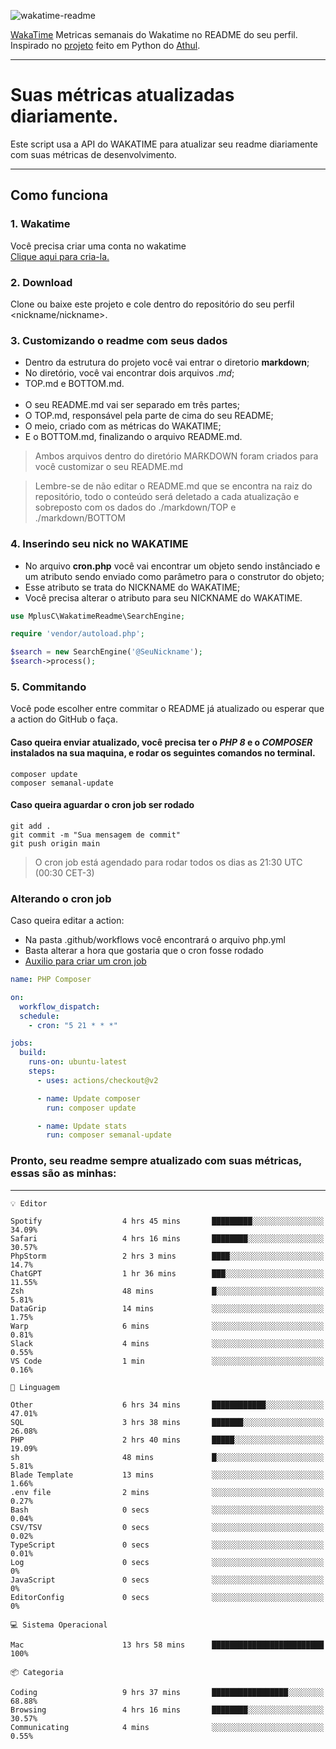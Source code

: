 ![wakatime-readme](https://socialify.git.ci/bymatheus/wakatime-readme/image?description=1&descriptionEditable=M%C3%A9tricas%20semanais%20do%20Wakatime%20no%20seu%20README%20de%20perfil.&font=KoHo&forks=1&language=1&owner=1&pattern=Signal&stargazers=1&theme=Dark)

[WakaTime](https://wakatime.com) Metricas semanais do Wakatime no README do seu perfil. <br>
Inspirado no [projeto](https://github.com/athul/waka-readme) feito em Python do [Athul](https://github.com/athul).
___

# Suas métricas atualizadas diariamente.
Este script usa a API do WAKATIME para atualizar seu readme diariamente com suas métricas de desenvolvimento.

___

## Como funciona

### 1. Wakatime
Você precisa criar uma conta no wakatime <br>
[Clique aqui para cria-la.](https://wakatime.com) 

### 2. Download
Clone ou baixe este projeto e cole dentro do repositório do seu perfil <nickname/nickname>.

### 3. Customizando o readme com seus dados
- Dentro da estrutura do projeto você vai entrar o diretorio **markdown**;  
- No diretório, você vai encontrar dois arquivos *.md*;
- TOP.md e BOTTOM.md.
<br><br>
- O seu README.md vai ser separado em três partes; 
- O TOP.md, responsável pela parte de cima do seu README;
- O meio, criado com as métricas do WAKATIME;
- E o BOTTOM.md, finalizando o arquivo README.md.<br>

> Ambos arquivos dentro do diretório MARKDOWN foram criados para você customizar o seu README.md

> Lembre-se de não editar o README.md que se encontra na raiz do repositório, todo o conteúdo será deletado a cada atualização e sobreposto com os dados do ./markdown/TOP e ./markdown/BOTTOM

### 4. Inserindo seu nick no WAKATIME
- No arquivo **cron.php** você vai encontrar um objeto sendo instânciado e um atributo sendo enviado como parâmetro para o construtor do objeto;
- Esse atributo se trata do NICKNAME do WAKATIME;
- Você precisa alterar o atributo para seu NICKNAME do WAKATIME.

```php
use MplusC\WakatimeReadme\SearchEngine;

require 'vendor/autoload.php';

$search = new SearchEngine('@SeuNickname');
$search->process();
```

### 5. Commitando
Você pode escolher entre commitar o README já atualizado ou esperar que a action do GitHub o faça. <br>

#### Caso queira enviar atualizado, você precisa ter o *PHP 8* e o *COMPOSER* instalados na sua maquina, e rodar os seguintes comandos no terminal.
```composer
composer update
composer semanal-update 
```

#### Caso queira aguardar o cron job ser rodado 
```git 
git add .
git commit -m "Sua mensagem de commit"
git push origin main
```

>O cron job está agendado para rodar todos os dias as 21:30 UTC (00:30 CET-3) 

### Alterando o cron job
Caso queira editar a action:

- Na pasta .github/workflows você encontrará o arquivo php.yml
- Basta alterar a hora que gostaria que o cron fosse rodado
- [Auxilio para criar um cron job](https://crontab.guru)

```yml
name: PHP Composer

on:
  workflow_dispatch:
  schedule:
    - cron: "5 21 * * *"

jobs:
  build:
    runs-on: ubuntu-latest
    steps:
      - uses: actions/checkout@v2

      - name: Update composer
        run: composer update

      - name: Update stats
        run: composer semanal-update
```

### Pronto, seu readme sempre atualizado com suas métricas, essas são as minhas:

___
```text
💡 Editor

Spotify                  4 hrs 45 mins       █████████░░░░░░░░░░░░░░░░     34.09%
Safari                   4 hrs 16 mins       ████████░░░░░░░░░░░░░░░░░     30.57%
PhpStorm                 2 hrs 3 mins        ████░░░░░░░░░░░░░░░░░░░░░      14.7%
ChatGPT                  1 hr 36 mins        ███░░░░░░░░░░░░░░░░░░░░░░     11.55%
Zsh                      48 mins             █░░░░░░░░░░░░░░░░░░░░░░░░      5.81%
DataGrip                 14 mins             ░░░░░░░░░░░░░░░░░░░░░░░░░      1.75%
Warp                     6 mins              ░░░░░░░░░░░░░░░░░░░░░░░░░      0.81%
Slack                    4 mins              ░░░░░░░░░░░░░░░░░░░░░░░░░      0.55%
VS Code                  1 min               ░░░░░░░░░░░░░░░░░░░░░░░░░      0.16%
```
```text
💬 Linguagem

Other                    6 hrs 34 mins       ████████████░░░░░░░░░░░░░     47.01%
SQL                      3 hrs 38 mins       ███████░░░░░░░░░░░░░░░░░░     26.08%
PHP                      2 hrs 40 mins       █████░░░░░░░░░░░░░░░░░░░░     19.09%
sh                       48 mins             █░░░░░░░░░░░░░░░░░░░░░░░░      5.81%
Blade Template           13 mins             ░░░░░░░░░░░░░░░░░░░░░░░░░      1.66%
.env file                2 mins              ░░░░░░░░░░░░░░░░░░░░░░░░░      0.27%
Bash                     0 secs              ░░░░░░░░░░░░░░░░░░░░░░░░░      0.04%
CSV/TSV                  0 secs              ░░░░░░░░░░░░░░░░░░░░░░░░░      0.02%
TypeScript               0 secs              ░░░░░░░░░░░░░░░░░░░░░░░░░      0.01%
Log                      0 secs              ░░░░░░░░░░░░░░░░░░░░░░░░░         0%
JavaScript               0 secs              ░░░░░░░░░░░░░░░░░░░░░░░░░         0%
EditorConfig             0 secs              ░░░░░░░░░░░░░░░░░░░░░░░░░         0%
```
```text
💻 Sistema Operacional

Mac                      13 hrs 58 mins      █████████████████████████       100%
```
```text
📦 Categoria

Coding                   9 hrs 37 mins       █████████████████░░░░░░░░     68.88%
Browsing                 4 hrs 16 mins       ████████░░░░░░░░░░░░░░░░░     30.57%
Communicating            4 mins              ░░░░░░░░░░░░░░░░░░░░░░░░░      0.55%
```
